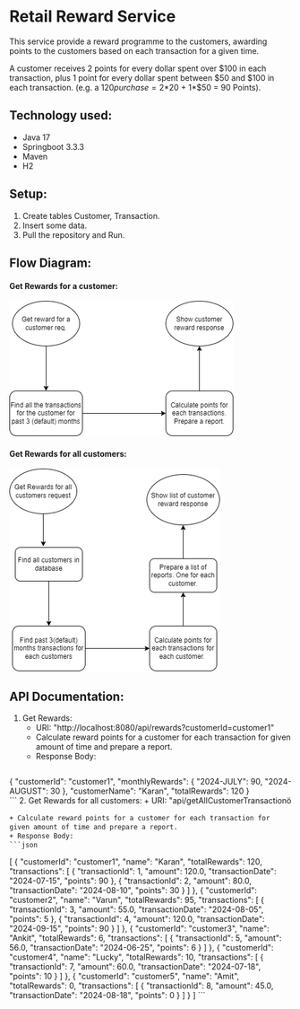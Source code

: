 ﻿# Retail Reward Service
This service provide a reward programme to the customers, awarding points to the customers based on each transaction for a given time.

A customer receives 2 points for every dollar spent over $100 in each transaction, plus 1 point for every dollar spent between $50 and $100 in each transaction.
(e.g. a $120 purchase = 2*$20 + 1*$50 = 90 Points).

## Technology used:
+ Java 17
+ Springboot 3.3.3
+ Maven
+ H2

## Setup:
1. Create tables Customer, Transaction.
2. Insert some data.
3. Pull the repository and Run.

## Flow Diagram:
#### Get Rewards for a customer:
![Flow Diagram 1](Doc/flow_diagram/get_reward_customer_flow.png)

#### Get Rewards for all customers:
![Flow Diagram 2](Doc/flow_diagram/get_rewards_for_all_customer_flow.png)

## API Documentation:
1. Get Rewards:
    + URI: "http://localhost:8080/api/rewards?customerId=customer1"
    + Calculate reward points for a customer for each transaction for given amount of time and prepare a report.
    + Response Body:
    ```json
{
    "customerId": "customer1",
    "monthlyRewards": {
        "2024-JULY": 90,
        "2024-AUGUST": 30
    },
    "customerName": "Karan",
    "totalRewards": 120
}    
    ```
2. Get Rewards for all customers:
    + URI: "api/getAllCustomerTransactionö
    
    + Calculate reward points for a customer for each transaction for given amount of time and prepare a report.
    + Response Body:
    ```json
    
[
    {
        "customerId": "customer1",
        "name": "Karan",
        "totalRewards": 120,
        "transactions": [
            {
                "transactionId": 1,
                "amount": 120.0,
                "transactionDate": "2024-07-15",
                "points": 90
            },
            {
                "transactionId": 2,
                "amount": 80.0,
                "transactionDate": "2024-08-10",
                "points": 30
            }
        ]
    },
    {
        "customerId": "customer2",
        "name": "Varun",
        "totalRewards": 95,
        "transactions": [
            {
                "transactionId": 3,
                "amount": 55.0,
                "transactionDate": "2024-08-05",
                "points": 5
            },
            {
                "transactionId": 4,
                "amount": 120.0,
                "transactionDate": "2024-09-15",
                "points": 90
            }
        ]
    },
    {
        "customerId": "customer3",
        "name": "Ankit",
        "totalRewards": 6,
        "transactions": [
            {
                "transactionId": 5,
                "amount": 56.0,
                "transactionDate": "2024-06-25",
                "points": 6
            }
        ]
    },
    {
        "customerId": "customer4",
        "name": "Lucky",
        "totalRewards": 10,
        "transactions": [
            {
                "transactionId": 7,
                "amount": 60.0,
                "transactionDate": "2024-07-18",
                "points": 10
            }
        ]
    },
    {
        "customerId": "customer5",
        "name": "Amit",
        "totalRewards": 0,
        "transactions": [
           {
                "transactionId": 8,
                "amount": 45.0,
                "transactionDate": "2024-08-18",
                "points": 0
            }
        ]
    }
]
    ```

